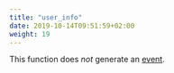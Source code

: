 ```yaml
---
title: "user_info"
date: 2019-10-14T09:51:59+02:00
weight: 19
---
```


This function does *not* generate an [event](../../events).

